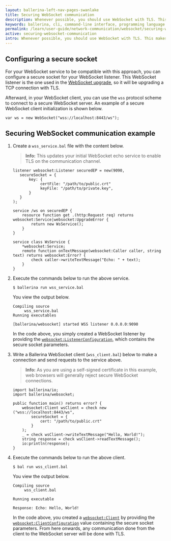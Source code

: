 ```yaml
---
layout: ballerina-left-nav-pages-swanlake
title: Securing WebSocket communication
description: Whenever possible, you should use WebSocket with TLS. This makes sure that your data communication is secure through the network. 
keywords: ballerina, cli, command-line interface, programming language
permalink: /learn/user-guide/network-communication/websocket/securing-websocket-communication/
active: securing-websocket-communication
intro: Whenever possible, you should use WebSocket with TLS. This makes sure that your data communication is secure through the network. 
---
```


## Configuring a secure socket 

For your WebSocket service to be compatible with this approach, you can configure a secure socket for your WebSocket listener. This WebSocket listener is the one used in the [WebSocket upgrade](/learn/network-communication/websocket/), so it will be upgrading a TCP connection with TLS.

Afterward, in your WebSocket client, you can use the `wss` protocol scheme to connect to a secure WebSocket server. An example of a secure WebSocket client initialization is shown below.

```ballerina
var ws = new WebSocket("wss://localhost:8443/ws");
```

## Securing WebSocket communication example

1. Create a `wss_service.bal` file with the content below.

    >**Info:** This updates your initial WebSocket echo service to enable TLS on the communication channel. 

    ```ballerina
    listener websocket:Listener securedEP = new(9090,
       secureSocket = {
           key: {
                certFile: "/path/to/public.crt"
                keyFile: "/path/to/private.key",
           }
       }
    );
    
    service /ws on securedEP {
        resource function get .(http:Request req) returns websocket:Service|websocket:UpgradeError {
            return new WsService();
        }
    }
       
    service class WsService {
        *websocket:Service;
        remote function onTextMessage(websocket:Caller caller, string text) returns websocket:Error? {
            check caller->writeTextMessage("Echo: " + text);
        }
    }
    ```

2. Execute the commands below to run the above service. 

   ```
   $ ballerina run wss_service.bal
   ```

    You view the output below.

    ```
    Compiling source
         wss_service.bal
    Running executables
    
    [ballerina/websocket] started WSS listener 0.0.0.0:9090
    ```

    In the code above, you simply created a WebSocket listener by providing the [`websocket:ListenerConfiguration`](https://lib.ballerina.io/ballerina/http/latest/records/ListenerConfiguration), which contains the secure socket parameters. 


3. Write a Ballerina WebSocket client (`wss_client.bal`) below to make a connection and send requests to the service above.

    >**Info:** As you are using a self-signed certificate in this example, web browsers will generally reject secure WebSocket connections.  

    ```ballerina
    import ballerina/io;
    import ballerina/websocket;   
    
    public function main() returns error? {
        websocket:Client wsClient = check new ("wss://localhost:8443/ws",
            secureSocket = {
                cert: "/path/to/public.crt"
            }
        );
        _ = check wsClient->writeTextMessage("Hello, World!");
        string response = check wsClient->readTextMessage();
        io:println(response);
    }
    ```

4. Execute the commands below to run the above client. 

    ```
    $ bal run wss_client.bal
    ```

    You view the output below.

    ```
    Compiling source
         wss_client.bal
    
    Running executable
    
    Response: Echo: Hello, World!
    ```

    In the code above, you created a [`websocket:Client`](https://lib.ballerina.io/ballerina/websocket/latest/clients/Client) by providing the [`websocket:ClientConfiguration`](https://lib.ballerina.io/ballerina/websocket/latest/clients/Client) value containing the secure socket parameters. From here onwards, any communication done from the client to the WebSocket server will be done with TLS.

<style> #tree-expand-all, #tree-collapse-all, .cTocElements {display:none;} .cGitButtonContainer {padding-left: 40px;} </style>
